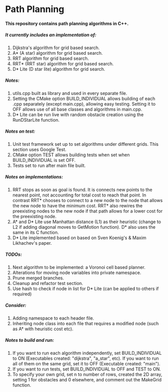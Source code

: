# Path Planning #

#### This repository contains path planning algorithms in C++. ####
##### It currently includes an implementation of: #####
1. Dijkstra's algorithm for grid based search.
2. A* (A star) algorithm for grid based search.
3. RRT algorithm for grid based search.
4. RRT* (RRT star) algorithm for grid based search.
5. D* Lite (D star lite) algorithm for grid search.

##### Notes: #####
1. utils.cpp built as library and used in every separate file.
2. Setting the CMake option BUILD_INDIVIDUAL allows building of each .cpp separately (except main.cpp), allowing easy testing. Setting it to OFF allows use of all base classes and algorithms in main.cpp.
3. D* Lite can be run live with random obstacle creation using the RunDStarLite function.

##### Notes on test: #####
1. Unit test framework set up to set algorithms under different grids. This section uses Google Test.
2. CMake option TEST allows building tests when set when BUILD_INDIVIDUAL is set OFF.
3. Tests set to run after main file built.

##### Notes on implementations: #####
1. RRT stops as soon as goal is found. It is connects new points to the nearest point, not accounting for total cost to reach that point. In contrast RRT\* chooses to connect to a new node to the node that allows the new node to have the minimum cost. RRT\* also rewires the preexisting nodes to the new node if that path allows for a lower cost for the preexisting node.
2. A* and D* Lite use Manhattan distance (L1) as their heuristic (change to L2 if adding diagonal moves to GetMotion function). D* also uses the same in its C function.
3. D* Lite implemented based on based on Sven Koenig's & Maxim Likhachev's paper.

##### TODOs: #####
1. Next algorithm to be implemented: a Voronoi cell based planner.
2. Alterations for moving node variables into private namespace.
3. Prune merged branches.
4. Cleanup and refactor test section.
5. Use hash to check if node in list for D* Lite (can be applied to others if required)

##### Consider: #####
1. Adding namespace to each header file.
2. Inheriting node class into each file that requires a modified node (such as A* with heuristic cost etc).

##### Notes to build and run: #####
1. If you want to run each algorithm independently, set BUILD_INDIVIDUAL to ON (Executables created: "dijkstra", "a_star", etc). If you want to run all of them on the same grid, set it to OFF (Executable created: "main").
2. If you want to run tests, set BUILD_INDIVIDUAL to OFF and TEST to ON.
3. To specify your own grid, set n to number of rows, created the 2D array, setting 1 for obstacles and 0 elsewhere, and comment out the MakeGrid function.
